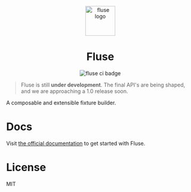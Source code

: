 <p align="center">
  <a href="https://nayni.github.io/fluse">
    <img alt="fluse logo" src="https://nayni.github.io/fluse/img/logo.svg" width="80" />
  </a>
</p>
<h1 align="center">
  Fluse
</h1>

<p align="center">
  <img alt="fluse ci badge" src="https://github.com/nayni/fluse/workflows/ci/badge.svg" />
</p>

> Fluse is still **under development**. The final API's are being shaped, and we are approaching a 1.0 release soon.

A composable and extensible fixture builder.

# Docs

Visit [the official documentation](https://nayni.github.io/fluse) to get started with Fluse.

# License

MIT

